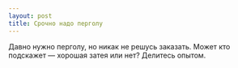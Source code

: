 ```yaml
---
layout: post 
title: Срочно надо перголу 
--- 
```

Давно нужно перголу, но никак не решусь заказать. Может кто подскажет — хорошая затея или нет? Делитесь опытом.